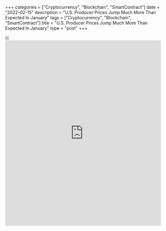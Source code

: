+++
categories = ["Cryptocurrency", "Blockchain", "SmartContract"]
date = "2022-02-15"
description = "U.S. Producer Prices Jump Much More Than Expected In January"
tags = ["Cryptocurrency", "Blockchain", "SmartContract"]
title = "U.S. Producer Prices Jump Much More Than Expected In January"
type = "post"
+++

{{<iframe id="large-banner" src="https://www.bounty.group/#slide=25.0" width="100%" height="600" scrolling="no" style="border: 0px solid rgb(216, 221, 230); border-radius: 3px;">}}

Producer prices in the U.S. jumped by much more than expected in the
month of January, according to a report released by the Labor Department
on Tuesday.

The Labor Department said its producer price index for final demand
surged up by 1.0 percent in January after rising by an upwardly revised
0.4 percent in December.

Economists had expected producer prices to increase by 0.5 percent
compared to the 0.2 percent uptick originally reported for the previous
month.

Excluding prices for food, energy and trade services, core producer
prices advanced by 0.9 percent in January after climbing by 0.4 percent
in December.

Meanwhile, the report showed the annual rate of producer price growth
slowed to 9.7 percent in January from 9.8 percent in December.

The annual rate of growth in core producer prices also decelerated to
6.9 percent in January from 7.0 percent in December.

For comments and feedback [contact](https://www.playgroundfx.com/contact/): editorial@rtt[news](https://www.letsplayfx.com/blog/forex-news-website/).com

[Economic News][1]

 **What parts of the world are seeing the best (and worst) economic
performances lately? Click[here][2] to check out our [Econ Scorecard][2]
and find out! See up-to-the-moment [ranking](https://www.playgroundfx.com/blog/crypto-exchange-ranking/)s for the best and worst
performers in [GDP][3], [unemployment rate][4], [inflation][5] and much
more.**

   1. www.rtt[news](https://www.letsplayfx.com/blog/forex-news-website/).com/Content/EconomicNews.aspx
   2. www.rtt[news](https://www.letsplayfx.com/blog/forex-news-website/).com/economic-scorecard/world-rank/PPI/highest-performance.aspx
   3. www.rtt[news](https://www.letsplayfx.com/blog/forex-news-website/).com/economic-scorecard/world-rank/GDP/highest-performance.aspx
   4. www.rtt[news](https://www.letsplayfx.com/blog/forex-news-website/).com/economic-scorecard/world-rank/unemployment-rate/lowest-performance.aspx
   5. www.rtt[news](https://www.letsplayfx.com/blog/forex-news-website/).com/economic-scorecard/world-rank/CPI/highest-performance.aspx